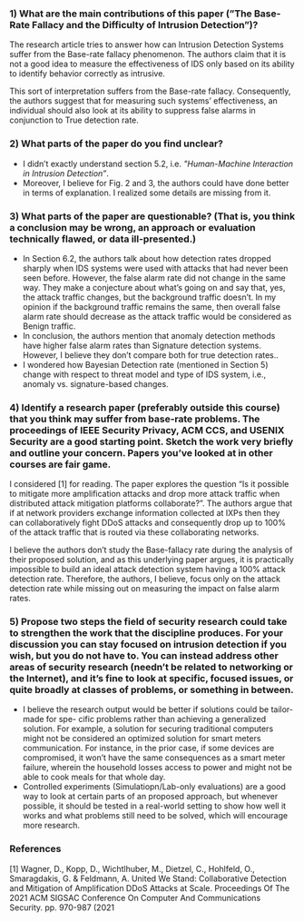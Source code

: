 ### 1) What are the main contributions of this paper (”The Base-Rate Fallacy and the Difficulty of Intrusion Detection”)?

The research article tries to answer how can Intrusion Detection Systems suffer from the Base-rate fallacy phenomenon. The authors claim that it is not a good idea to measure the effectiveness of IDS only based on its ability to identify behavior correctly as intrusive. 

This sort of interpretation suffers from the Base-rate fallacy. Consequently, the authors suggest that for
measuring such systems’ effectiveness, an individual should also look at its ability to suppress
false alarms in conjunction to True detection rate.

### 2) What parts of the paper do you find unclear?
- I didn’t exactly understand section 5.2, i.e. *"Human-Machine Interaction in Intrusion
Detection”*.
- Moreover, I believe for Fig. 2 and 3, the authors could have done better in terms of
explanation. I realized some details are missing from it.

### 3) What parts of the paper are questionable? (That is, you think a conclusion may be wrong, an approach or evaluation technically flawed, or data ill-presented.)
- In Section 6.2, the authors talk about how detection rates dropped sharply when IDS
systems were used with attacks that had never been seen before. However, the false
alarm rate did not change in the same way. They make a conjecture about what’s going
on and say that, yes, the attack traffic changes, but the background traffic doesn’t. In my
opinion if the background traffic remains the same, then overall false alarm rate should
decrease as the attack traffic would be considered as Benign traffic.
- In conclusion, the authors mention that anomaly detection methods have higher false
alarm rates than Signature detection systems. However, I believe they don’t compare
both for true detection rates..
- I wondered how Bayesian Detection rate (mentioned in Section 5) change with respect
to threat model and type of IDS system, i.e., anomaly vs. signature-based changes.

### 4) Identify a research paper (preferably outside this course) that you think may suffer from base-rate problems. The proceedings of IEEE Security Privacy, ACM CCS, and USENIX Security are a good starting point. Sketch the work very briefly and outline your concern. Papers you’ve looked at in other courses are fair game.
I considered [1] for reading. The paper explores the question “Is it possible to mitigate more
amplification attacks and drop more attack traffic when distributed attack mitigation platforms
collaborate?”. The authors argue that if at network providers exchange information collected
at IXPs then they can collaboratively fight DDoS attacks and consequently drop up to 100%
of the attack traffic that is routed via these collaborating networks. 

I believe the authors don’t
study the Base-fallacy rate during the analysis of their proposed solution, and as this underlying
paper argues, it is practically impossible to build an ideal attack detection system having a 100%
attack detection rate. Therefore, the authors, I believe, focus only on the attack detection rate
while missing out on measuring the impact on false alarm rates.

### 5) Propose two steps the field of security research could take to strengthen the work that the discipline produces. For your discussion you can stay focused on intrusion detection if you wish, but you do not have to. You can instead address other areas of security research (needn’t be related to networking or the Internet), and it’s fine to look at specific, focused issues, or quite broadly at classes of problems, or something in between.
- I believe the research output would be better if solutions could be tailor-made for spe-
cific problems rather than achieving a generalized solution. For example, a solution for
securing traditional computers might not be considered an optimized solution for smart
meters communication. For instance, in the prior case, if some devices are compromised,
it won’t have the same consequences as a smart meter failure, wherein the household
losses access to power and might not be able to cook meals for that whole day.
- Controlled experiments (Simulatiopn/Lab-only evaluations) are a good way to look at
certain parts of an proposed approach, but whenever possible, it should be tested in a
real-world setting to show how well it works and what problems still need to be solved,
which will encourage more research.

### References
[1] Wagner, D., Kopp, D., Wichtlhuber, M., Dietzel, C., Hohlfeld, O., Smaragdakis, G. & Feldmann, A. United
We Stand: Collaborative Detection and Mitigation of Amplification DDoS Attacks at Scale. Proceedings Of
The 2021 ACM SIGSAC Conference On Computer And Communications Security. pp. 970-987 (2021